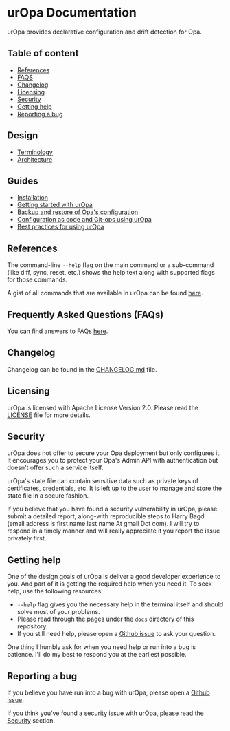 # urOpa Documentation

urOpa provides declarative configuration and drift detection for Opa.

## Table of content

- [References](#references)
- [FAQS](#frequently-asked-questions-faqs)
- [Changelog](#changelog)
- [Licensing](#licensing)
- [Security](#security)
- [Getting help](#getting-help)
- [Reporting a bug](#reporting-a-bug)

## Design

- [Terminology](terminology.md)
- [Architecture](design-architecture.md)

## Guides

- [Installation](guides/installation.md)
- [Getting started with urOpa](guides/getting-started.md)
- [Backup and restore of Opa's configuration](guides/backup-restore.md)
- [Configuration as code and Git-ops using urOpa](guides/ci-driven-configuration.md)
- [Best practices for using urOpa](guides/best-practices.md)

## References

The command-line `--help` flag on the main command or a sub-command (like diff,
sync, reset, etc.) shows the help text along with supported flags for those
commands.

A gist of all commands that are available in urOpa can be found
[here](commands.md).

## Frequently Asked Questions (FAQs)

You can find answers to FAQs [here](faqs.md).

## Changelog

Changelog can be found in the
[CHANGELOG.md](https://github.com/ninjaneers-team/uropa/blob/master/CHANGELOG.md) file.

## Licensing

urOpa is licensed with Apache License Version 2.0.
Please read the
[LICENSE](https://github.com/ninjaneers-team/uropa/blob/master/LICENSE) file for more details.

## Security

urOpa does not offer to secure your Opa deployment but only configures it.
It encourages you to protect your Opa's Admin API with authentication but
doesn't offer such a service itself.

urOpa's state file can contain sensitive data such as private keys of
certificates, credentials, etc. It is left up to the user to manage
and store the state file in a secure fashion.

If you believe that you have found a security vulnerability in urOpa, please
submit a detailed report, along-with reproducible steps
to Harry Bagdi (email address is first name last name At gmail Dot com).
I will try to respond in a timely manner and will really appreciate it you
report the issue privately first.

## Getting help

One of the design goals of urOpa is deliver a good developer experience to you.
And part of it is getting the required help when you need it.
To seek help, use the following resources:
- `--help` flag gives you the necessary help in the terminal itself and should
  solve most of your problems.
- Please read through the pages under the `docs` directory of this repository.
- If you still need help, please open a
  [Github issue](https://github.com/ninjaneers-team/uropa/issues/new) to ask your
  question.

One thing I humbly ask for when you need help or run into a bug is patience.
I'll do my best to respond you at the earliest possible.

## Reporting a bug

If you believe you have run into a bug with urOpa, please open
a [Github issue](https://github.com/ninjaneers-team/uropa/issues/new).

If you think you've found a security issue with urOpa, please read the
[Security](#security) section.
